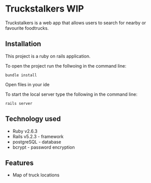 # Truckstalkers WIP

Truckstalkers is a web app that allows users to search for nearby or favourite foodtrucks.

## Installation

This project is a ruby on rails application.

To open the project run the follwoing in the command line:

`bundle install`

Open files in your ide

To start the local server type the following in the command line:

`rails server`


## Technology used

- Ruby v2.6.3
- Rails v5.2.3 - framework
- postgreSQL - database
- bcrypt - password encryption

## Features

- Map of truck locations

